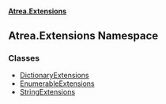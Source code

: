 #### [Atrea.Extensions](./index.md 'index')
## Atrea.Extensions Namespace
### Classes
- [DictionaryExtensions](./Atrea-Extensions-DictionaryExtensions.md 'Atrea.Extensions.DictionaryExtensions')
- [EnumerableExtensions](./Atrea-Extensions-EnumerableExtensions.md 'Atrea.Extensions.EnumerableExtensions')
- [StringExtensions](./Atrea-Extensions-StringExtensions.md 'Atrea.Extensions.StringExtensions')
